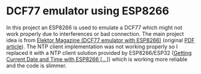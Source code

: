 # DCF77 emulator using ESP8266

In this project an ESP8266 is used to emulate a DCF77 which might not work properly due to interferences or bad connection. The main project idea is from [Elektor Magazine (DCF77 emulator with ESP8266)](https://www.elektormagazine.com/labs/dcf77-emulator-with-esp8266) (original [PDF article](https://polonai.se/pic/3x5dcf77clock/EN2018030221.pdf)). The NTP client implementation was not working properly so I replaced it with a NTP client solution provided by ESP8266/ESP32 ([Getting Current Date and Time with ESP8266  [...]](https://microcontrollerslab.com/current-date-time-esp8266-nodemcu-ntp-server/)) which is working more reliable and the code is slimmer.
